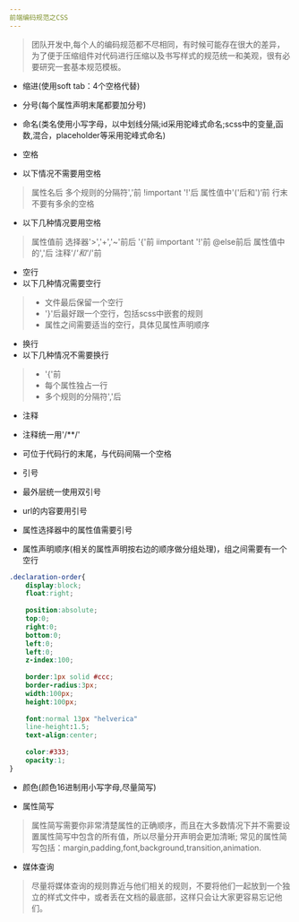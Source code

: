```yaml
---
前端编码规范之CSS
---
```


>团队开发中,每个人的编码规范都不尽相同，有时候可能存在很大的差异，为了便于压缩组件对代码进行压缩以及书写样式的规范统一和美观，很有必要研究一套基本规范模板。


- 缩进(使用soft tab：4个空格代替)

- 分号(每个属性声明末尾都要加分号)

- 命名(类名使用小写字母，以中划线分隔;id采用驼峰式命名;scss中的变量,函数,混合，placeholder等采用驼峰式命名)

- 空格
 - 以下情况不需要用空格
 > 属性名后
 > 多个规则的分隔符','前
 > !important '!'后
 > 属性值中'('后和')‘前
 > 行末不要有多余的空格
 - 以下几种情况要用空格
 > 属性值前
 > 选择器'>','+','~'前后
 > '{'前
 > iimportant '!'前
 > @else前后
 > 属性值中的','后
 > 注释'/*'和'*/'前

- 空行
 - 以下几种情况需要空行
 > - 文件最后保留一个空行
 > - '}'后最好跟一个空行，包括scss中嵌套的规则
 > - 属性之间需要适当的空行，具体见属性声明顺序

- 换行
 - 以下几种情况不需要换行
 > - '{'前
 > - 每个属性独占一行
 > - 多个规则的分隔符','后

- 注释
 - 注释统一用'/**/'
 - 可位于代码行的末尾，与代码间隔一个空格
 
- 引号
 - 最外层统一使用双引号
 - url的内容要用引号
 - 属性选择器中的属性值需要引号
 
- 属性声明顺序(相关的属性声明按右边的顺序做分组处理)，组之间需要有一个空行
```css
.declaration-order{
	display:block;
    float:right;
    
    position:absolute;
    top:0;
    right:0;
    bottom:0;
    left:0;
    left:0;
    z-index:100;
    
    border:1px solid #ccc;
    border-radius:3px;
    width:100px;
    height:100px;
    
    font:normal 13px "helverica"
    line-height:1.5;
    text-align:center;
    
    color:#333;
    opacity:1;
}
```

- 颜色(颜色16进制用小写字母,尽量简写)

- 属性简写
> 属性简写需要你非常清楚属性的正确顺序，而且在大多数情况下并不需要设置属性简写中包含的所有值，所以尽量分开声明会更加清晰;
> 常见的属性简写包括：margin,padding,font,background,transition,animation.

- 媒体查询
>尽量将媒体查询的规则靠近与他们相关的规则，不要将他们一起放到一个独立的样式文件中，或者丢在文档的最底部，这样只会让大家更容易忘记他们。
